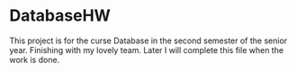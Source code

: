 # DatabaseHW
This project is for the curse Database in the second semester of the senior year.
Finishing with my lovely team.
Later I will complete this file when the work is done.
